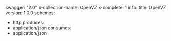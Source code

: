 swagger: "2.0"
x-collection-name: OpenVZ
x-complete: 1
info:
  title: OpenVZ
  version: 1.0.0
schemes:
- http
produces:
- application/json
consumes:
- application/json